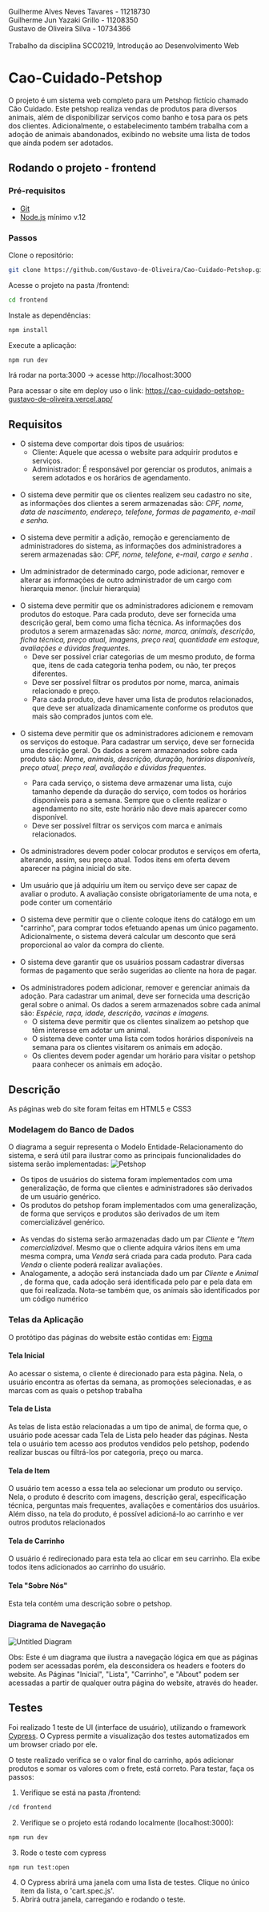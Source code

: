 Guilherme Alves Neves Tavares - 11218730 <br>
Guilherme Jun Yazaki Grillo - 11208350 <br>
Gustavo de Oliveira Silva  - 10734366 <br>
<br>
Trabalho da disciplina SCC0219, Introdução ao Desenvolvimento Web
# Cao-Cuidado-Petshop
  <p>   O projeto é um sistema web completo para um Petshop fictício chamado Cão Cuidado. Este petshop realiza vendas de produtos para diversos animais, além de disponibilizar serviços como banho e tosa para os pets dos clientes. Adicionalmente, o estabelecimento também trabalha com a adoção de animais abandonados, exibindo no website uma lista de todos que ainda podem ser adotados. </p>
 
## Rodando o projeto - frontend
### Pré-requisitos
* [Git](https://git-scm.com)
* [Node.js](https://nodejs.org/en/) mínimo v.12

### Passos
Clone o repositório:
```bash
git clone https://github.com/Gustavo-de-Oliveira/Cao-Cuidado-Petshop.git
```
Acesse o projeto na pasta /frontend:
```bash
cd frontend
```
Instale as dependências:
```bash
npm install
```
Execute a aplicação:
```bash
npm run dev
```
Irá rodar na porta:3000 -> acesse http://localhost:3000

Para acessar o site em deploy uso o link: https://cao-cuidado-petshop-gustavo-de-oliveira.vercel.app/
 
## Requisitos
<p> <ul>
 
  <li> O sistema deve comportar dois tipos de usuários:
      <ul>
        <li> Cliente: Aquele que acessa o website para adquirir produtos e serviços.</li>
        <li> Administrador: É responsável por gerenciar os produtos, animais a serem adotados e os horários de agendamento.</li>
      </ul>
  </li> <br>
 
  <li> O sistema deve permitir que os clientes realizem seu cadastro no site, as informações dos clientes a serem armazenadas são: <i> CPF, nome, data de nascimento, endereço, telefone, formas de pagamento, e-mail e senha.</i> </li><br>
    
  <li> O sistema deve permitir a adição, remoção e gerenciamento de administradores do sistema, as informações dos administradores a serem armazenadas são: <i> CPF, nome, telefone, e-mail, cargo e senha </i>.</li><br>
 
  <li> Um administrador de determinado cargo, pode adicionar, remover e alterar as informações de outro administrador de um cargo com hierarquia menor. (incluir hierarquia)</li> <br>
 
  <li> O sistema deve permitir que os administradores adicionem e removam produtos do estoque. Para cada produto, deve ser fornecida uma descrição geral, bem como uma ficha técnica. As informações dos produtos a serem armazenadas são: <i> nome, marca, animais, descrição, ficha técnica, preço atual, imagens, preço real, quantidade em estoque, avaliações e dúvidas frequentes.</i>
   <ul>
     <li> Deve ser possível criar categorias de um mesmo produto, de forma que, itens de cada categoria tenha podem, ou não, ter preços diferentes. </li>
     <li> Deve ser possível filtrar os produtos por nome, marca, animais relacionado e preço. </li>
     <li> Para cada produto, deve haver uma lista de produtos relacionados, que deve ser atualizada dinamicamente conforme os produtos que mais são comprados juntos com ele.</li>
   </ul>
  </li><br>
 
  <li> O sistema deve permitir que os administradores adicionem e removam os serviços do estoque. Para cadastrar um serviço, deve ser fornecida uma descrição geral. Os dados a serem armazenados sobre cada produto são: <i> Nome, animais, descrição, duração, horários disponíveis, preço atual, preço real, avaliação e dúvidas frequentes.</i></li>
  <ul>
    <li> Para cada serviço, o sistema deve armazenar uma lista, cujo tamanho depende da duração do serviço, com todos os horários disponíveis para a semana. Sempre que o cliente realizar o agendamento no site, este horário não deve mais aparecer como disponível. </li>
    <li> Deve ser possível filtrar os serviços com marca e animais relacionados.
  </ul>
  </li><br>
 
  <li> Os administradores devem poder colocar produtos e serviços em oferta, alterando, assim, seu preço atual. Todos itens em oferta devem aparecer na página inicial do site.</li><br>
 
  <li> Um usuário que já adquiriu um item ou serviço deve ser capaz de avaliar o produto. A avaliação consiste obrigatoriamente de uma nota, e pode conter um comentário </li><br>
 
  <li> O sistema deve permitir que o cliente coloque itens do catálogo em um "carrinho", para comprar todos efetuando apenas um único pagamento. Adicionalmente, o sistema deverá calcular um desconto que será proporcional ao valor da compra do cliente. </li> <br>
 
  <li> O sistema deve garantir que os usuários possam cadastrar diversas formas de pagamento que serão sugeridas ao cliente na hora de pagar.</li><br>
 
  <li> Os administradores podem adicionar, remover e gerenciar animais da adoção. Para cadastrar um animal, deve ser fornecida uma descrição geral sobre o animal. Os dados a serem armazenados sobre cada animal são: <i> Espécie, raça, idade, descrição, vacinas e imagens.</i> 
    <ul>
      <li> O sistema deve permitir que os clientes sinalizem ao petshop que têm interesse em adotar um animal.</li>
      <li> O sistema deve conter uma lista com todos horários disponíveis na semana para os clientes visitarem os animais em adoção.</li>
      <li> Os clientes devem poder agendar um horário para visitar o petshop paara conhecer os animais em adoção. </li>
    </ul>
  </li>
</ul>
</p>
 
 ## Descrição
 <p>
 As páginas web do site foram feitas em HTML5 e CSS3

 
 ### Modelagem do Banco de Dados
 O diagrama a seguir representa o Modelo Entidade-Relacionamento do sistema, e será útil para ilustrar como as principais funcionalidades do sistema serão implementadas:
![Petshop](https://user-images.githubusercontent.com/48142112/119704277-d584fb80-be2d-11eb-8332-bfcf128ac8c1.png)

 <ul>
  <li> Os tipos de usuários do sistema foram implementados com uma generalização, de forma que clientes e administradores são derivados de um usuário genérico.</li> 
  <li> Os produtos do petshop foram implementados com uma generalização, de forma que serviços e produtos são derivados de um item comercializável genérico.</li><br>
  <li> As vendas do sistema serão armazenadas dado um par <i>Cliente</i> e <i>"Item comercializável</i>. Mesmo que o cliente adquira vários itens em uma mesma compra, uma <i>Venda</i> será criada para cada produto. Para cada <i> Venda </i> o cliente poderá realizar avaliações. </li>
  <li> Analogamente, a adoção será instanciada dado um par <i> Cliente </i> e <i> Animal </i>, de forma que, cada adoção será identificada pelo par e pela data em que foi realizada. Nota-se também que, os animais são identificados por um código numérico</li>
 </ul>
</p>

### Telas da Aplicação
O protótipo das páginas do website estão contidas em: [Figma](https://www.figma.com/file/ajgzL9tCnb0tVoOSCGWkdZ/C%C3%A3o-Cuidado-Pet-Shop?node-id=0%3A1)

#### Tela Inicial
  <p> Ao acessar o sistema, o cliente é direcionado para esta página. Nela, o usuário encontra as ofertas da semana, as promoções selecionadas, e as marcas com as quais o petshop trabalha </p>
  
#### Tela de Lista
  <p> As telas de lista estão relacionadas a um tipo de animal, de forma que, o usuário pode acessar cada Tela de Lista pelo header das páginas. Nesta tela o usuário tem acesso aos produtos vendidos pelo petshop, podendo realizar buscas ou filtrá-los por categoria, preço ou marca.</p>
  
#### Tela de Item
  <p> O usuário tem acesso a essa tela ao selecionar um produto ou serviço. Nela, o produto é descrito com imagens, descrição geral, especificação técnica, perguntas mais frequentes, avaliações e comentários dos usuários. Além disso, na tela do produto, é possível adicioná-lo ao carrinho e ver outros produtos relacionados</p>

#### Tela de Carrinho
  <p> O usuário é redirecionado para esta tela ao clicar em seu carrinho. Ela exibe todos itens adicionados ao carrinho do usuário. </p>

#### Tela "Sobre Nós"
  <p> Esta tela contém uma descrição sobre o petshop. </p>


### Diagrama de Navegação

![Untitled Diagram](https://user-images.githubusercontent.com/48142112/119587739-af1b7d80-bda5-11eb-8857-b0cbc2a02dee.png)

Obs: Este é um diagrama que ilustra a navegação lógica em que as páginas podem ser acessadas porém, ela desconsidera os headers e footers do website. As Páginas "Inicial", "Lista", "Carrinho", e "About" podem ser acessadas a partir de qualquer outra página do website, através do header.

## Testes
Foi realizado 1 teste de UI (interface de usuário), utilizando o framework [Cypress](https://www.cypress.io/). O Cypress permite a visualização dos testes automatizados em um browser criado por ele.

O teste realizado verifica se o valor final do carrinho, após adicionar produtos e somar os valores com o frete, está correto. Para testar, faça os passos:

1. Verifique se está na pasta /frontend:
```bash
/cd frontend
```
2. Verifique se o projeto está rodando localmente (localhost:3000):
```bash
npm run dev
```
3. Rode o teste com cypress
```bash
npm run test:open
```
4. O Cypress abrirá uma janela com uma lista de testes. Clique no único item da lista, o 'cart.spec.js'.
5. Abrirá outra janela, carregando e rodando o teste.


